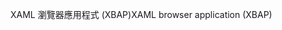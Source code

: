 <span data-ttu-id="1c64f-101">XAML 瀏覽器應用程式 (XBAP)</span><span class="sxs-lookup"><span data-stu-id="1c64f-101">XAML browser application (XBAP)</span></span>